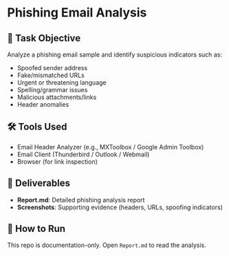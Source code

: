 # Phishing Email Analysis

## 📌 Task Objective
Analyze a phishing email sample and identify suspicious indicators such as:
- Spoofed sender address
- Fake/mismatched URLs
- Urgent or threatening language
- Spelling/grammar issues
- Malicious attachments/links
- Header anomalies

## 🛠 Tools Used
- Email Header Analyzer (e.g., MXToolbox / Google Admin Toolbox)
- Email Client (Thunderbird / Outlook / Webmail)
- Browser (for link inspection)

## 📑 Deliverables
- **Report.md**: Detailed phishing analysis report  
- **Screenshots**: Supporting evidence (headers, URLs, spoofing indicators)

## 🚀 How to Run
This repo is documentation-only. Open `Report.md` to read the analysis.
